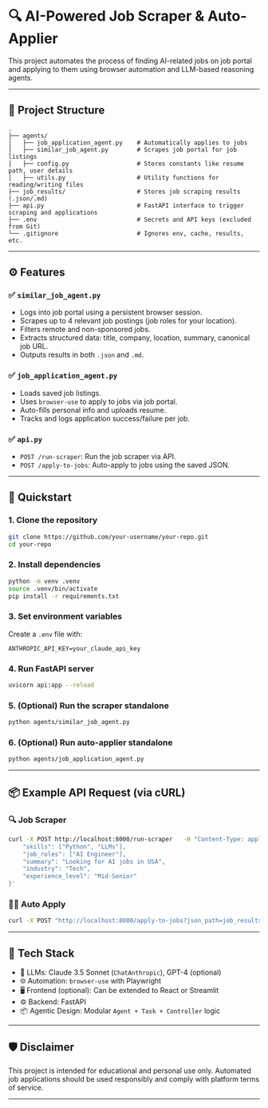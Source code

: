 # 🔍 AI-Powered Job Scraper & Auto-Applier

This project automates the process of finding AI-related jobs on job portal and applying to them using browser automation and LLM-based reasoning agents.

---

## 📂 Project Structure

```
.
├── agents/
│   ├── job_application_agent.py    # Automatically applies to jobs
│   ├── similar_job_agent.py        # Scrapes job portal for job listings
│   ├── config.py                   # Stores constants like resume path, user details
│   ├── utils.py                    # Utility functions for reading/writing files
├── job_results/                    # Stores job scraping results (.json/.md)
├── api.py                          # FastAPI interface to trigger scraping and applications
├── .env                            # Secrets and API keys (excluded from Git)
└── .gitignore                      # Ignores env, cache, results, etc.
```

---

## ⚙️ Features

### ✅ `similar_job_agent.py`
- Logs into job portal using a persistent browser session.
- Scrapes up to 4 relevant job postings (job roles for your location).
- Filters remote and non-sponsored jobs.
- Extracts structured data: title, company, location, summary, canonical job URL.
- Outputs results in both `.json` and `.md`.

### ✅ `job_application_agent.py`
- Loads saved job listings.
- Uses `browser-use` to apply to jobs via job portal.
- Auto-fills personal info and uploads resume.
- Tracks and logs application success/failure per job.

### ✅ `api.py`
- `POST /run-scraper`: Run the job scraper via API.
- `POST /apply-to-jobs`: Auto-apply to jobs using the saved JSON.

---

## 🚀 Quickstart

### 1. Clone the repository
```bash
git clone https://github.com/your-username/your-repo.git
cd your-repo
```

### 2. Install dependencies
```bash
python -m venv .venv
source .venv/bin/activate
pip install -r requirements.txt
```

### 3. Set environment variables
Create a `.env` file with:
```env
ANTHROPIC_API_KEY=your_claude_api_key
```

### 4. Run FastAPI server
```bash
uvicorn api:app --reload
```

### 5. (Optional) Run the scraper standalone
```bash
python agents/similar_job_agent.py
```

### 6. (Optional) Run auto-applier standalone
```bash
python agents/job_application_agent.py
```

---

## 📦 Example API Request (via cURL)

### 🔍 Job Scraper
```bash
curl -X POST http://localhost:8000/run-scraper   -H "Content-Type: application/json"   -d '{
    "skills": ["Python", "LLMs"],
    "job_roles": ["AI Engineer"],
    "summary": "Looking for AI jobs in USA",
    "industry": "Tech",
    "experience_level": "Mid-Senior"
}'
```

### 🧑‍💼 Auto Apply
```bash
curl -X POST "http://localhost:8000/apply-to-jobs?json_path=job_results/ljoportal_20250720_153000.json"
```

---

## 🧠 Tech Stack

- 🧠 LLMs: Claude 3.5 Sonnet (`ChatAnthropic`), GPT-4 (optional)
- 🌐 Automation: `browser-use` with Playwright
- 🖥️ Frontend (optional): Can be extended to React or Streamlit
- ⚙️ Backend: FastAPI
- 📦 Agentic Design: Modular `Agent + Task + Controller` logic

---

## 🛡️ Disclaimer

This project is intended for educational and personal use only. Automated job applications should be used responsibly and comply with platform terms of service.

---
